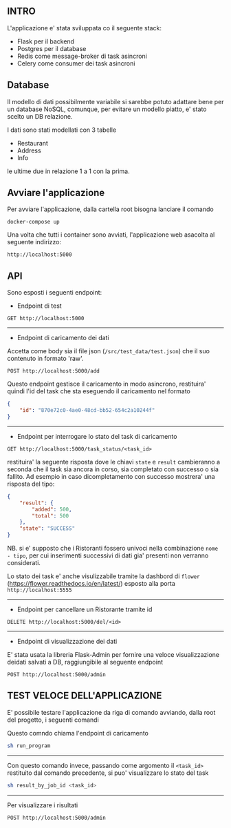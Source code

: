 ## INTRO

L'applicazione e' stata sviluppata co il seguente stack: 
* Flask per il backend
* Postgres per il database
* Redis come message-broker di task asincroni
* Celery come consumer dei task asincroni

## Database

Il modello di dati possibilmente variabile si sarebbe potuto adattare bene per un database NoSQL, comunque, per evitare un modello piatto, e' stato scelto un DB relazione.

I dati sono stati modellati con 3 tabelle
* Restaurant
* Address
* Info

le ultime due in relazione 1 a 1 con la prima.

## Avviare l'applicazione

Per avviare l'applicazione, dalla cartella root bisogna lanciare il comando


```shell
docker-compose up
```

Una volta che tutti i container sono avviati, l'applicazione web asacolta al seguente indirizzo:
```
http://localhost:5000
```
## API

Sono esposti i seguenti endpoint:

* Endpoint di test

```
GET http://localhost:5000
```
___________
* Endpoint di caricamento dei dati

Accetta come body sia il file json (`/src/test_data/test.json`) che il suo contenuto in formato 'raw'.

```
POST http://localhost:5000/add
```

Questo endpoint gestisce il caricamento in modo asincrono, restituira' quindi l'id del task che sta eseguendo il caricamento nel formato
```json
{
    "id": "870e72c0-4ae0-48cd-bb52-654c2a10244f"
}
```
___________

* Endpoint per interrogare lo stato del task di caricamento

```
GET http://localhost:5000/task_status/<task_id>
```
restituira' la seguente risposta dove le chiavi `state` e `result` cambieranno a seconda che il task sia ancora in corso, sia completato con successo o sia fallito. Ad esempio in caso dicompletamento con successo mostrera' una risposta del tipo:
```json
{
    "result": {
        "added": 500,
        "total": 500
    },
    "state": "SUCCESS"
}
```
NB. si e' supposto che i Ristoranti fossero univoci nella combinazione `nome - tipo`, per cui inserimenti successivi di dati gia' presenti non verranno considerati.

Lo stato dei task e' anche visulizzabile tramite la dashbord di `flower`  (https://flower.readthedocs.io/en/latest/) esposto alla porta ` http://localhost:5555`

___________

* Endpoint per cancellare un Ristorante tramite id

```
DELETE http://localhost:5000/del/<id>
```
___________
* Endpoint di visualizzazione dei dati

E' stata usata la libreria Flask-Admin per fornire una veloce visualizzazione deidati salvati a DB, raggiungibile al seguente endpoint

```
POST http://localhost:5000/admin
```

## TEST VELOCE DELL'APPLICAZIONE
E' possibile testare l'applicazione da riga di comando avviando, dalla root del progetto, i seguenti comandi

Questo comndo chiama l'endpoint di caricamento
```sh
sh run_program
```
___
Con questo comando invece, passando come argomento il `<task_id>` restituito dal comando precedente, si puo' visualizzare lo stato del task
```sh
sh result_by_job_id <task_id>
```
___________
Per visualizzare i risultati
```
POST http://localhost:5000/admin
```

